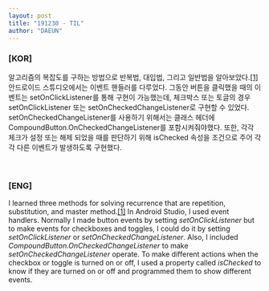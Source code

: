```yaml
---
layout: post
title: "191230 - TIL"
author: "DAEUN"
---
```


### [KOR]
알고리즘의 복잡도를 구하는 방법으로 반복법, 대입법, 그리고 일반법을 알아보았다.[[1]](/2019-12-30/methods-for-solving-recurrences) 안드로이드 스튜디오에서는 이벤트 핸들러를 다루었다. 그동안 버튼을 클릭했을 때의 이벤트는 setOnClickListener를 통해 구현이 가능했는데, 체크박스 또는 토글의 경우 setOnClickListener 또는 setOnCheckedChangeListener로 구현할 수 있었다. setOnCheckedChangeListener를 사용하기 위해서는 클래스 헤더에 CompoundButton.OnCheckedChangeListener를 포함시켜줘야했다. 또한, 각각 체크가 설정 또는 해제 되었을 때를 판단하기 위해 isChecked 속성을 조건으로 주어 각각 다른 이벤트가 발생하도록 구현했다. 
<br><br><br>
### [ENG]
I learned three methods for solving recurrence that are repetition, substitution, and master method.[[1]](/2019-12-30/methods-for-solving-recurrences) In Android Studio, I used event handlers. Normally I made button events by setting _setOnClickListener_ but to make events for checkboxes and toggles, I could do it by setting _setOnClickListener_ or _setOnCheckedChangeListener_. Also, I included _CompoundButton.OnCheckedChangeListener_ to make _setOnCheckedChangeListener_ operate. To make different actions when the checkbox or toggle is turned on or off, I used a property called _isChecked_ to know if they are turned on or off and programmed them to show different events.
